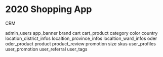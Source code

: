 # 2020 Shopping App

CRM

admin_users
app_banner
brand
cart
cart_product
category
color
country
location_district_infos
localtion_province_infos
localtion_ward_infos
oder
oder_product
product
product_review
promotion
size
skus
user_profiles
user_promotion
user_referral
user_tags